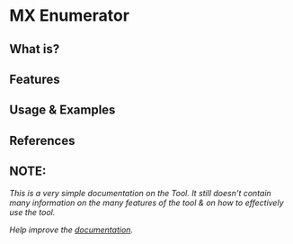 # MX Enumerator

## What is?


## Features


## Usage & Examples 


## References 


## NOTE:

*This is a very simple documentation on the Tool. It still doesn't contain many information on the many features of the tool & on how to effectively use the tool.*

*Help improve the [documentation](https://github.com/3nock/sub3suite_doc).*